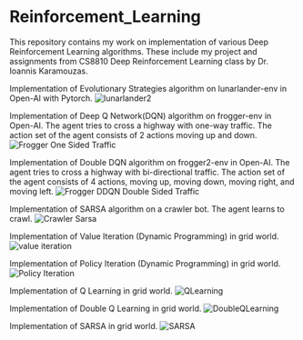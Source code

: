 # Reinforcement_Learning
This repository contains my work on implementation of various Deep Reinforcement Learning algorithms. These include my project and assignments from CS8810 Deep Reinforcement Learning class by Dr. Ioannis Karamouzas.

Implementation of Evolutionary Strategies algorithm on lunarlander-env in Open-AI with Pytorch.
![lunarlander2](https://user-images.githubusercontent.com/56619856/111459394-01c72200-86f1-11eb-82a5-8f1301bf1eeb.gif)



Implementation of Deep Q Network(DQN) algorithm on frogger-env in Open-AI. The agent tries to cross a highway with one-way traffic. The action set of the agent consists of 2 actions moving up and down.
![Frogger One Sided Traffic](https://user-images.githubusercontent.com/56619856/111459966-c547f600-86f1-11eb-80d5-8effc53464a9.gif)



Implementation of Double DQN algorithm on frogger2-env in Open-AI. The agent tries to cross a highway with bi-directional traffic. The action set of the agent consists of 4 actions, moving up, moving down, moving right, and moving left.
![Frogger DDQN Double Sided Traffic](https://user-images.githubusercontent.com/56619856/111460020-d85ac600-86f1-11eb-9b64-2cd413c92ec0.gif)




Implementation of SARSA algorithm on a crawler bot. The agent learns to crawl.
![Crawler Sarsa](https://user-images.githubusercontent.com/56619856/111460374-4acba600-86f2-11eb-8118-b591bf03ad3c.gif)



Implementation of Value Iteration (Dynamic Programming) in grid world.
![value iteration](https://user-images.githubusercontent.com/56619856/111460748-b6157800-86f2-11eb-9b85-19589e641d8c.gif)




Implementation of Policy Iteration (Dynamic Programming) in grid world.
![Policy Iteration](https://user-images.githubusercontent.com/56619856/111460946-fecd3100-86f2-11eb-84d0-fa7d06bd454c.gif)




Implementation of Q Learning in grid world.
![QLearning](https://user-images.githubusercontent.com/56619856/111460692-a433d500-86f2-11eb-8572-316d6643a948.gif)




Implementation of Double Q Learning in grid world.
![DoubleQLearning](https://user-images.githubusercontent.com/56619856/111461101-2c19df00-86f3-11eb-979d-d71e96061df9.gif)




Implementation of SARSA in grid world.
![SARSA](https://user-images.githubusercontent.com/56619856/111461205-4bb10780-86f3-11eb-8513-d7837650dddc.gif)







